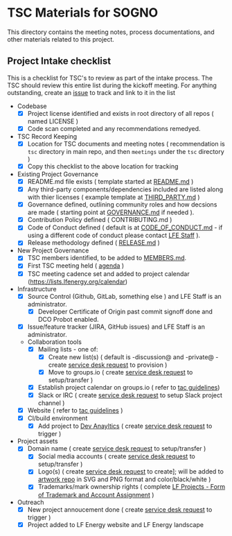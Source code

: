 # TSC Materials for SOGNO

This directory contains the meeting notes, process documentations, and other materials related to this project.

## Project Intake checklist

This is a checklist for TSC's to review as part of the intake process. The TSC should review this entire list during the kickoff meeting. For anything outstanding, create an [issue](../issues) to track and link to it in the list

- Codebase
  - [x] Project license identified and exists in root directory of all repos ( named LICENSE )
  - [x] Code scan completed and any recommendations remedyed.
- TSC Record Keeping
  - [x] Location for TSC documents and meeting notes ( recommendation is ```tsc``` directory in main repo, and then ```meetings``` under the ```tsc``` directory )
  - [x] Copy this checklist to the above location for tracking
- Existing Project Governance
  - [x] README.md file exists ( template started at [README.md](../README.md) )
  - [x] Any third-party components/dependencies included are listed along with thier licenses ( example template at [THIRD_PARTY.md](../THIRD_PARTY.md) )
  - [x] Governance defined, outlining community roles and how decsions are made ( starting point at [GOVERNANCE.md](../GOVERNANCE.md) if needed ).
  - [x] Contribution Policy defined ( CONTRIBUTING.md )
  - [x] Code of Conduct defined ( default is at [CODE_OF_CONDUCT.md](../CODE_OF_CONDUCT.md) - if using a different code of conduct please contact [LFE Staff](mailto:operations@lfenergy.org) ).
  - [x] Release methodology defined ( [RELEASE.md](../RELEASE.md) )
- New Project Governance
  - [x] TSC members identified, to be added to [MEMBERS.md](../MEMBERS.md).
  - [x] First TSC meeting held ( [agenda](meetings) )
  - [x] TSC meeting cadence set and added to project calendar (https://lists.lfenergy.org/calendar)
- Infrastructure
  - [x] Source Control (Github, GitLab, something else ) and LFE Staff is an administrator.	
    - [x] Developer Certificate of Origin past commit signoff done and DCO Probot enabled.
  - [x] Issue/feature tracker (JIRA, GitHub issues)	and LFE Staff is an administrator.
  - Collaboration tools 
    - [x] Mailing lists - one of: 
      - [x] Create new list(s) ( default is -discussion@ and -private@ - create [service desk request] to provision ) 
      - [x] Move to groups.io ( create [service desk request] to setup/transfer )
    - [x] Establish project calendar on groups.io ( refer to [tac guidelines])
    - [x] Slack or IRC ( create [service desk request] to setup Slack project channel )
  - [x] Website ( refer to [tac guidelines] )
  - [x] CI/build environment	
 	- [x] Add project to [Dev Anayltics](https://lfanalytics.io/projects/lf-energy) ( create [service desk request] to trigger )
- Project assets
  - [x] Domain name	( create [service desk request] to setup/transfer )
	- [x] Social media accounts	( create [service desk request] to setup/transfer )
	- [x] Logo(s)	( create [service desk request] to create]; will be added to [artwork repo](https://artwork.lfenergy.org) in SVG and PNG format and color/black/white )
	- [x] Trademarks/mark ownership rights ( complete [LF Projects - Form of Trademark and Account Assignment](lf_projects_trademark_assignment.md) )
- Outreach
  - [x] New project annoucement done ( create [service desk request] to trigger )
  - [x] Project added to LF Energy website and LF Energy landscape

[service desk request]: https://github.com/lf-energy/foundation/issues/new/choose
[tac guidelines]: https://github.com/lf-energy/tac 
